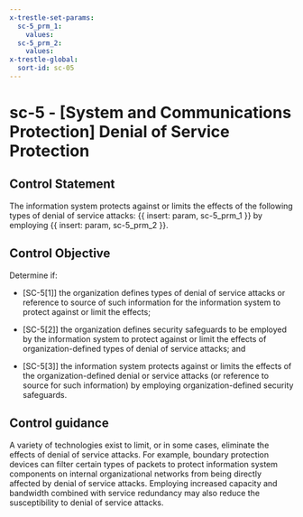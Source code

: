 ```yaml
---
x-trestle-set-params:
  sc-5_prm_1:
    values:
  sc-5_prm_2:
    values:
x-trestle-global:
  sort-id: sc-05
---
```


# sc-5 - \[System and Communications Protection\] Denial of Service Protection

## Control Statement

The information system protects against or limits the effects of the following types of denial of service attacks: {{ insert: param, sc-5_prm_1 }} by employing {{ insert: param, sc-5_prm_2 }}.

## Control Objective

Determine if:

- \[SC-5[1]\] the organization defines types of denial of service attacks or reference to source of such information for the information system to protect against or limit the effects;

- \[SC-5[2]\] the organization defines security safeguards to be employed by the information system to protect against or limit the effects of organization-defined types of denial of service attacks; and

- \[SC-5[3]\] the information system protects against or limits the effects of the organization-defined denial or service attacks (or reference to source for such information) by employing organization-defined security safeguards.

## Control guidance

A variety of technologies exist to limit, or in some cases, eliminate the effects of denial of service attacks. For example, boundary protection devices can filter certain types of packets to protect information system components on internal organizational networks from being directly affected by denial of service attacks. Employing increased capacity and bandwidth combined with service redundancy may also reduce the susceptibility to denial of service attacks.
